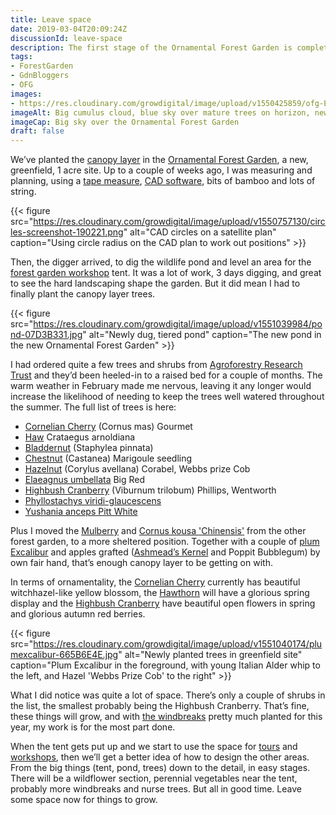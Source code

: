 ```yaml
---
title: Leave space
date: 2019-03-04T20:09:24Z
discussionId: leave-space
description: The first stage of the Ornamental Forest Garden is complete and there are large gaps about the place. This is fine, for now.
tags: 
- ForestGarden
- GdnBloggers
- OFG
images: 
- https://res.cloudinary.com/growdigital/image/upload/v1550425859/ofg-E983F6D5.jpg
imageAlt: Big cumulus cloud, blue sky over mature trees on horizon, new garden foreground
imageCap: Big sky over the Ornamental Forest Garden
draft: false
---
```


We’ve planted the [canopy layer](https://www.forestgarden.wales/blog/seven-layers-forest-garden/) in the [Ornamental Forest Garden](https://www.forestgarden.wales/blog/introducing-ornamental-maintenance-free-forest-garden/), a new, greenfield, 1 acre site. Up to a couple of weeks ago, I was measuring and planning, using a [tape measure](https://www.amazon.co.uk/Silverline-MT46-Open-Surveyors-Measure/dp/B000LFRMC8/), [CAD software](https://www.qcad.org/en/), bits of bamboo and lots of string. 

{{< figure src="https://res.cloudinary.com/growdigital/image/upload/v1550757130/circles-screenshot-190221.png" alt="CAD circles on a satellite plan" caption="Using circle radius on the CAD plan to work out positions" >}}

Then, the digger arrived, to dig the wildlife pond and level an area for the [forest garden workshop](/workshop/) tent. It was a lot of work, 3 days digging, and great to see the hard landscaping shape the garden. But it did mean I had to finally plant the canopy layer trees.

{{< figure src="https://res.cloudinary.com/growdigital/image/upload/v1551039984/pond-07D3B331.jpg" alt="Newly dug, tiered pond" caption="The new pond in the new Ornamental Forest Garden" >}}

I had ordered quite a few trees and shrubs from [Agroforestry Research Trust](https://www.agroforestry.co.uk) and they’d been heeled-in to a raised bed for a couple of months. The warm weather in February made me nervous, leaving it any longer would increase the likelihood of needing to keep the trees well watered throughout the summer. The full list of trees is here:

* [Cornelian Cherry](https://pfaf.org/user/plant.aspx?latinname=Cornus+mas) (Cornus mas) Gourmet
* [Haw](https://pfaf.org/user/plant.aspx?latinname=Crataegus+arnoldiana) Crataegus arnoldiana
* [Bladdernut](https://pfaf.org/user/plant.aspx?latinname=staphylea+pinnata) (Staphylea pinnata)
* [Chestnut](https://pfaf.org/user/plant.aspx?latinname=Castanea+sativa) (Castanea) Marigoule seedling
* [Hazelnut](https://pfaf.org/user/plant.aspx?latinname=Corylus+avellana) (Corylus avellana) Corabel, Webbs prize Cob
* [Elaeagnus umbellata](https://pfaf.org/user/plant.aspx?latinname=Elaeagnus+umbellata) Big Red
* [Highbush Cranberry](https://pfaf.org/user/plant.aspx?latinname=Viburnum+trilobum) (Viburnum trilobum) Phillips, Wentworth
* [Phyllostachys viridi-glaucescens](https://pfaf.org/user/plant.aspx?latinname=Phyllostachys+viridiglaucescens)
* [Yushania anceps Pitt White](https://pfaf.org/user/plant.aspx?latinname=Yushania+anceps)

Plus I moved the [Mulberry](https://pfaf.org/user/plant.aspx?latinname=Morus+alba) and [Cornus kousa 'Chinensis'](https://pfaf.org/user/plant.aspx?latinname=Cornus+kousa+chinensis) from the other forest garden, to a more sheltered position. Together with a couple of [plum Excalibur](https://www.orangepippin.com/varieties/plums/excalibur) and apples grafted ([Ashmead’s Kernel](https://www.orangepippin.com/varieties/apples/ashmeads-kernel) and Poppit Bubblegum) by own fair hand, that’s enough canopy layer to be getting on with.

In terms of ornamentality, the [Cornelian Cherry](https://www.rhs.org.uk/Plants/4399/i-Cornus-mas-i/Details) currently has beautiful witchhazel-like yellow blossom, the [Hawthorn](https://pfaf.org/user/plant.aspx?latinname=Crataegus+arnoldiana) will have a glorious spring display and the [Highbush Cranberry](https://pfaf.org/user/plant.aspx?latinname=Viburnum+trilobum) have beautiful open flowers in spring and glorious autumn red berries. 

{{< figure src="https://res.cloudinary.com/growdigital/image/upload/v1551040174/plumexcalibur-665B6E4E.jpg" alt="Newly planted trees in greenfield site" caption="Plum Excalibur in the foreground, with young Italian Alder whip to the left, and Hazel 'Webbs Prize Cob' to the right" >}}

What I did notice was quite a lot of space. There’s only a couple of shrubs in the list, the smallest probably being the Highbush Cranberry. That’s fine, these things will grow, and with [the windbreaks](https://www.forestgarden.wales/blog/plant-mulch-windbreak/) pretty much planted for this year, my work is for the most part done. 

When the tent gets put up and we start to use the space for [tours](/tour/) and [workshops](/workshop/), then we’ll get a better idea of how to design the other areas. From the big things (tent, pond, trees) down to the detail, in easy stages. There will be a wildflower section, perennial vegetables near the tent, probably more windbreaks and nurse trees. But all in good time. Leave some space now for things to grow.

